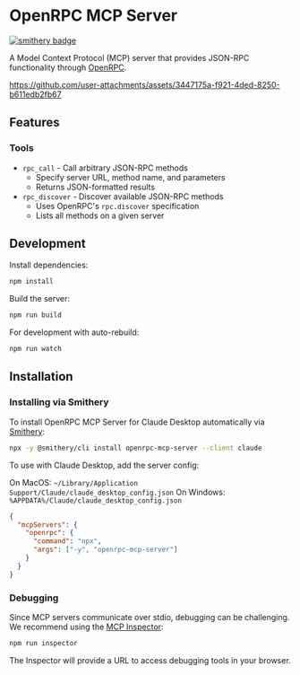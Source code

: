 # OpenRPC MCP Server
[![smithery badge](https://smithery.ai/badge/openrpc-mcp-server)](https://smithery.ai/server/openrpc-mcp-server)

A Model Context Protocol (MCP) server that provides JSON-RPC functionality through [OpenRPC](https://open-rpc.org).

https://github.com/user-attachments/assets/3447175a-f921-4ded-8250-b611edb2fb67

## Features

### Tools

- `rpc_call` - Call arbitrary JSON-RPC methods
  - Specify server URL, method name, and parameters
  - Returns JSON-formatted results
- `rpc_discover` - Discover available JSON-RPC methods
  - Uses OpenRPC's `rpc.discover` specification
  - Lists all methods on a given server

## Development

Install dependencies:

```bash
npm install
```

Build the server:

```bash
npm run build
```

For development with auto-rebuild:

```bash
npm run watch
```

## Installation

### Installing via Smithery

To install OpenRPC MCP Server for Claude Desktop automatically via [Smithery](https://smithery.ai/server/openrpc-mcp-server):

```bash
npx -y @smithery/cli install openrpc-mcp-server --client claude
```

To use with Claude Desktop, add the server config:

On MacOS: `~/Library/Application Support/Claude/claude_desktop_config.json`
On Windows: `%APPDATA%/Claude/claude_desktop_config.json`

```json
{
  "mcpServers": {
    "openrpc": {
      "command": "npx",
      "args": ["-y", "openrpc-mcp-server"]
    }
  }
}
```

### Debugging

Since MCP servers communicate over stdio, debugging can be challenging. We recommend using the [MCP Inspector](https://github.com/modelcontextprotocol/inspector):

```bash
npm run inspector
```

The Inspector will provide a URL to access debugging tools in your browser.
